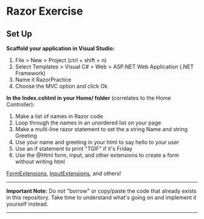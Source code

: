 Razor Exercise
==============

## Set Up


**Scaffold your application in Visual Studio:**
 1. File > New > Project (ctrl + shift + n)
 2. Select Templates > Visual C# > Web > ASP.NET Web Application (.NET Framework)
 3. Name it RazorPractice
 4. Choose the MVC option and click Ok

**In the Index.cshtml in your Home/ folder** (correlates to the Home Controller):

1. Make a list of names in Razor code
2. Loop through the names in an unordered list on your page
3. Make a multi-line razor statement to set the a string Name and string Greeting
4. Use your name and greeting in your html to say hello to your user
5. Use an if statement to print "TGIF" if it's Friday
6. Use the @Html form, input, and other extensions to create a form without writing html

[FormExtensions](https://msdn.microsoft.com/en-us/library/system.web.mvc.html.formextensions(v=vs.118).aspx),  [InputExtensions](https://msdn.microsoft.com/en-us/library/system.web.mvc.html.inputextensions(v=vs.118).aspx), and others!

----------
**Important Note:** Do not "borrow" or copy/paste the code that already exists in this repository. Take time to understand what's going on and implement it yourself instead.

----------
